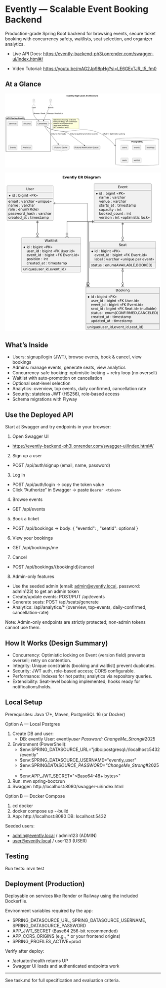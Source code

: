 # Evently — Scalable Event Booking Backend

Production-grade Spring Boot backend for browsing events, secure ticket booking with concurrency safety, waitlists, seat selection, and organizer analytics.

- Live API Docs: https://evently-backend-ph3i.onrender.com/swagger-ui/index.html#/

- Video Tutorial: https://youtu.be/mAG2Jp98pHg?si=LE6GExTJR_t5_fm0
  
## At a Glance

![](./High_Level_architechture.png)

![](./ER.png)

## What’s Inside

- Users: signup/login (JWT), browse events, book & cancel, view bookings
- Admins: manage events, generate seats, view analytics
- Concurrency-safe booking: optimistic locking + retry loop (no oversell)
- Waitlist with auto-promotion on cancellation
- Optional seat-level selection
- Analytics: overview, top events, daily confirmed, cancellation rate
- Security: stateless JWT (HS256), role-based access
- Schema migrations with Flyway

## Use the Deployed API

Start at Swagger and try endpoints in your browser:

1. Open Swagger UI

- https://evently-backend-ph3i.onrender.com/swagger-ui/index.html#/

2. Sign up a user

- POST /api/auth/signup (email, name, password)

3. Log in

- POST /api/auth/login → copy the token value
- Click “Authorize” in Swagger → paste `Bearer <token>`

4. Browse events

- GET /api/events

5. Book a ticket

- POST /api/bookings → body: { "eventId": <id>, "seatId": optional }

6. View your bookings

- GET /api/bookings/me

7. Cancel

- POST /api/bookings/{bookingId}/cancel

8. Admin-only features

- Use the seeded admin (email: admin@evently.local, password: admin123) to get an admin token
- Create/update events: POST/PUT /api/events
- Generate seats: POST /api/seats/generate
- Analytics: /api/analytics/\* (overview, top-events, daily-confirmed, cancellation-rate)

Note: Admin-only endpoints are strictly protected; non-admin tokens cannot use them.

## How It Works (Design Summary)

- Concurrency: Optimistic locking on Event (version field) prevents oversell; retry on contention.
- Integrity: Unique constraints (booking and waitlist) prevent duplicates.
- Security: JWT auth, role-based access; CORS configurable.
- Performance: Indexes for hot paths; analytics via repository queries.
- Extensibility: Seat-level booking implemented; hooks ready for notifications/holds.

## Local Setup

Prerequisites: Java 17+, Maven, PostgreSQL 16 (or Docker)

Option A — Local Postgres

1. Create DB and user:
   - DB: evently User: evently*user Password: ChangeMe_Strong*#2025
2. Environment (PowerShell):
   - $env:SPRING_DATASOURCE_URL="jdbc:postgresql://localhost:5432/evently"
   - $env:SPRING_DATASOURCE_USERNAME="evently_user"
   - $env:SPRING*DATASOURCE_PASSWORD="ChangeMe_Strong*#2025"
   - $env:APP_JWT_SECRET="<Base64-48+ bytes>"
3. Run: mvn spring-boot:run
4. Swagger: http://localhost:8080/swagger-ui/index.html

Option B — Docker Compose

1. cd docker
2. docker compose up --build
3. App: http://localhost:8080 DB: localhost:5432

Seeded users:

- admin@evently.local / admin123 (ADMIN)
- user@evently.local / user123 (USER)

## Testing

Run tests: mvn test

## Deployment (Production)

Deployable on services like Render or Railway using the included Dockerfile.

Environment variables required by the app:

- SPRING_DATASOURCE_URL, SPRING_DATASOURCE_USERNAME, SPRING_DATASOURCE_PASSWORD
- APP_JWT_SECRET (Base64 256-bit recommended)
- APP_CORS_ORIGINS (e.g., \* or your frontend origins)
- SPRING_PROFILES_ACTIVE=prod

Verify after deploy:

- /actuator/health returns UP
- Swagger UI loads and authenticated endpoints work


---

See task.md for full specification and evaluation criteria.
